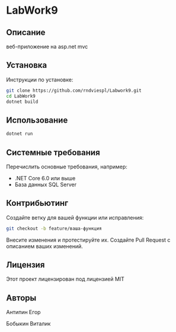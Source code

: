 # LabWork9

 ## Описание
веб-приложение на asp.net mvc 
 
 ## Установка
 Инструкции по установке:
 ```bash
 git clone https://github.com/rndviespl/Labwork9.git
 cd LabWork9
 dotnet build
 ```
 ## Использование
 ```bash
 dotnet run
 ```
 ## Системные требования
 Перечислить основные требования, например:
 - .NET Core 6.0 или выше
 - База данных SQL Server
 
 ## Контрибьютинг
Создайте ветку для вашей функции или исправления:
```bash
git checkout -b feature/ваша-функция
```
Внесите изменения и протестируйте их.
Создайте Pull Request с описанием ваших изменений.
 
 ## Лицензия
Этот проект лицензирован под лицензией MIT

## Авторы

Антипин Егор

Бобыкин Виталик
